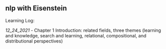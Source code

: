 ## nlp with Eisenstein

Learning Log:

_12_24_2021_ - Chapter 1 Introduction: related fields, three themes (learning and knowledge, search and learning, relational, compositional, and distributional perspectives) <br/>
